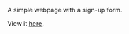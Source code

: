 A simple webpage with a sign-up form.

View it [here](https://ispervoykin.github.io/sign-up-form/).
